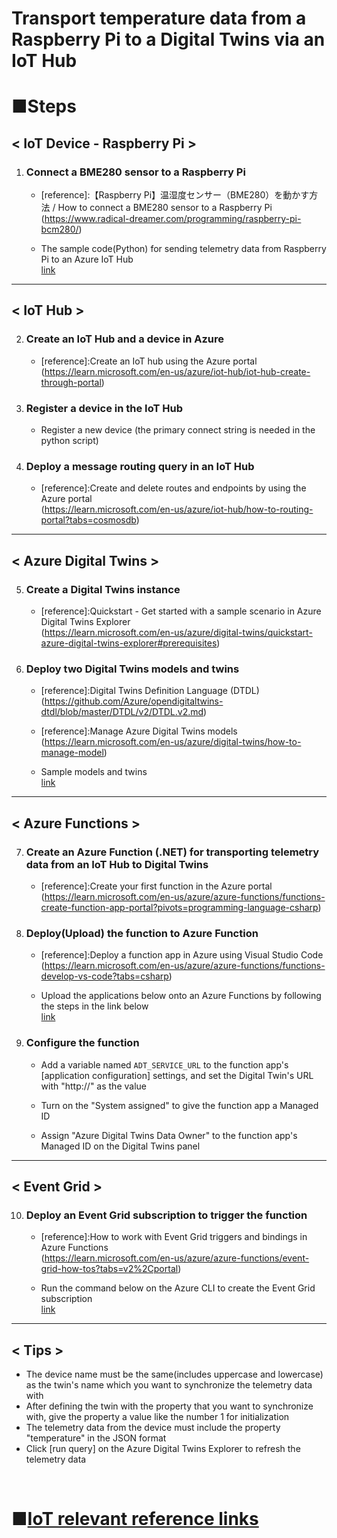 # Transport temperature data from a Raspberry Pi to a Digital Twins via an  IoT Hub

# ■Steps

## < IoT Device - Raspberry Pi >

1. ### Connect a BME280 sensor to a Raspberry Pi<br>

    - [reference]:【Raspberry Pi】温湿度センサー（BME280）を動かす方法 / How to connect a BME280 sensor to a Raspberry Pi<br>
(https://www.radical-dreamer.com/programming/raspberry-pi-bcm280/)<br>

    - The sample code(Python) for sending telemetry data from Raspberry Pi to an Azure IoT Hub<br>
[link](./IoTRef/RaspberryPi/iothub-device.md)

----------------------------------------------------------------------------------------------------------------------------
## < IoT Hub >

2. ### Create an IoT Hub and a device in Azure<br>
    - [reference]:Create an IoT hub using the Azure portal<br>
(https://learn.microsoft.com/en-us/azure/iot-hub/iot-hub-create-through-portal)

3. ### Register a device in the IoT Hub<br>
    - Register a new device (the primary connect string is needed in the python script)<br>

4. ### Deploy a message routing query in an IoT Hub <br>
    - [reference]:Create and delete routes and endpoints by using the Azure portal<br>
(https://learn.microsoft.com/en-us/azure/iot-hub/how-to-routing-portal?tabs=cosmosdb)

----------------------------------------------------------------------------------------------------------------------------
## < Azure Digital Twins >

5. ### Create a Digital Twins instance<br>
    - [reference]:Quickstart - Get started with a sample scenario in Azure Digital Twins Explorer<br>
(https://learn.microsoft.com/en-us/azure/digital-twins/quickstart-azure-digital-twins-explorer#prerequisites)

6. ### Deploy two Digital Twins models and twins<br>
    - [reference]:Digital Twins Definition Language (DTDL)<br>
(https://github.com/Azure/opendigitaltwins-dtdl/blob/master/DTDL/v2/DTDL.v2.md)
 
    - [reference]:Manage Azure Digital Twins models<br>
(https://learn.microsoft.com/en-us/azure/digital-twins/how-to-manage-model)

    - Sample models and twins<br>
    [link](./IoTRef/Models-Twins/readme.md)

----------------------------------------------------------------------------------------------------------------------------
## < Azure Functions >

7. ### Create an Azure Function (.NET) for transporting telemetry data from an IoT Hub to Digital Twins<br>
    - [reference]:Create your first function in the Azure portal<br>
(https://learn.microsoft.com/en-us/azure/azure-functions/functions-create-function-app-portal?pivots=programming-language-csharp)

8. ### Deploy(Upload) the function to Azure Function<br>
    - [reference]:Deploy a function app in Azure using Visual Studio Code<br>
(https://learn.microsoft.com/en-us/azure/azure-functions/functions-develop-vs-code?tabs=csharp)

    - Upload the applications below onto an Azure Functions by following the steps in the link below<br>
    [link](./IoTRef/publiczip-to-Functions/introduction.md)

9. ### Configure the function<br>
    - Add a variable named `ADT_SERVICE_URL` to the function app's [application configuration] settings, and set the Digital Twin's URL with "http://" as the value<br>

    - Turn on the "System assigned" to give the function app a Managed ID<br>

    - Assign "Azure Digital Twins Data Owner" to the function app's Managed ID on the Digital Twins panel<br>


----------------------------------------------------------------------------------------------------------------------------
## < Event Grid >

10. ### Deploy an Event Grid subscription to trigger the function<br>
    - [reference]:How to work with Event Grid triggers and bindings in Azure Functions<br>
(https://learn.microsoft.com/en-us/azure/azure-functions/event-grid-how-tos?tabs=v2%2Cportal)

    - Run the command below on the Azure CLI to create the Event Grid subscription<br>
    [link](./IoTRef/EventGridTrigger/readme.md)

----------------------------------------------------------------------------------------------------------------------------
## < Tips >
- The device name must be the same(includes uppercase and lowercase) as the twin's name which you want to synchronize the telemetry data with<br>
- After defining the twin with the property that you want to synchronize with, give the property a value like the number 1 for initialization<br>
- The telemetry data from the device must include the property "temperature" in the JSON format<br>
- Click [run query] on the Azure Digital Twins Explorer to refresh the telemetry data<br>

<br>

# ■[IoT relevant reference links](./IoTDigitalTwin.md)

